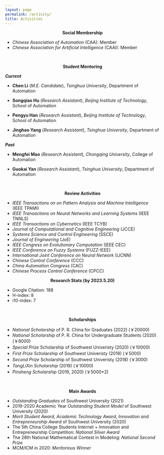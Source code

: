 ```yaml
---
layout: page
permalink: /activity/
title: Activities
---
```



**<center> Social Membership </center>**

* *Chinese Association of Automation* (CAA): Member
* *Chinese Association for Artificial Intelligence* (CAAI): Member

&nbsp;

**<center> Student Mentoring</center>**

***Current***

* **Chen Li** (*M.E. Candidate*), *Tsinghua University*, Department of Automation

* **Songqiao Hu** (*Research Assistant*), *Beijing Institute of Technology*, School of Automation

* **Pengyu Han** (*Research Assistant*), *Beijing Institute of Technology*, School of Automation

* **Jinghao Yang** (*Research Assistant*), *Tsinghua University*, Department of Automation

***Past***

* **Mengfei Mao** (*Research Assistant*), *Chongqing University*, College of Automation

* **Guokai Yan** (*Research Assistant*), *Tsinghua University*, Department of Automation

&nbsp;

**<center> Review Activities </center>**

* *IEEE Transactions on on Pattern Analysis and Machine Intelligence* (IEEE TPAMI) 
* *IEEE Transactions on Neural Networks and Learning Systems* (IEEE TNNLS) 
* *IEEE Transactions on Cybernetics* (IEEE TCYB)
* *Journal of Computational and Cognitive Engineering* (JCCE)
* *Systems Science and Control Engineering* (SSCE)
* *Journal of Engineering* (JoE)
* *IEEE Congress on Evolutionary Computation* (IEEE CEC) 
* *IEEE Conference on Fuzzy Systems* (FUZZ-IEEE) 
* *International Joint Conference on Neural Network* (IJCNN) 
* *Chinese Control Conference* (CCC)
* *China Automation Congress* (CAC)
* *Chinese Process Control Conference* (CPCC)

**<center> Research Stats (by 2023.5.20)</center>**

* Google Citation: 188
* H-index: 8 
* i10-index: 7

&nbsp;

**<center> Scholarships </center>**
* *National Scholarship* of P. R. China for Graduates (2022) (￥20000)
* *National Scholarship* of P. R. China for Undergraduate Students (2020) (￥8000)
* *Special Prize* Scholarship of Southwest Univeristy (2020) (￥10000)
* *First Prize* Scholarship of Southwest Univeristy (2019) (￥5000)
* *Second Prize* Scholarship of Southwest Univeristy (2018) (￥3000)
* *TangLiXin Scholarship* (2019) (￥10000)
* *Pinsheng Scholarship* (2019, 2020) (￥5000*2)

&nbsp;

**<center> Main Awards </center>**
* *Outstanding Graduates* of Southwest University (2021)
* 2019-2020 Academic Year *Outstanding Student Model* of Southwest University (2020)
* *Merit Student Award*, *Academic Technology Award*, *Innovation and Entrepreneurship Award* of Southwest University (2020)
* The 5th China College Students Internet + Innovation and Entrepreneurship Competition: *National Silver Award*
* The 28th National Mathematical Contest in Modeling: *National Second Prize*
* MCM/ICM in 2020: *Meritorious Winner*
